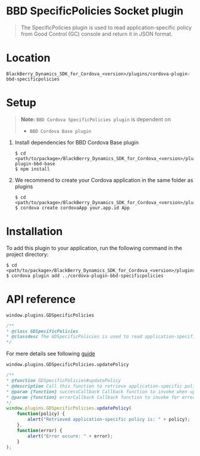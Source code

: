BBD SpecificPolicies Socket plugin
==================================
> The SpecificPolicies plugin is used to read application-specific policy from Good Control (GC) console and return it in JSON format.

Location
========
`BlackBerry_Dynamics_SDK_for_Cordova_<version>/plugins/cordova-plugin-bbd-specificpolicies`

Setup
=====
> __Note:__ `BBD Cordova SpecificPolicies plugin` is dependent on
> * `BBD Cordova Base plugin`

1. Install dependencies for BBD Cordova Base plugin
    ```
    $ cd <path/to/package>/BlackBerry_Dynamics_SDK_for_Cordova_<version>/plugins/cordova-plugin-bbd-base
    $ npm install
    ```
2. We recommend to create your Cordova application in the same folder as plugins
    ```
    $ cd <path/to/package>/BlackBerry_Dynamics_SDK_for_Cordova_<version>/plugins
    $ cordova create cordovaApp your.app.id App
    ```

Installation
============
To add this plugin to your application, run the following command in the project directory:
```
$ cd <path/to/package>/BlackBerry_Dynamics_SDK_for_Cordova_<version>/plugins/cordovaApp
$ cordova plugin add ../cordova-plugin-bbd-specificpolicies
```

API reference
=============
`window.plugins.GDSpecificPolicies`
```javascript
/**
* @class GDSpecificPolicies
* @classdesc The GDSpecificPolicies is used to read application-specific policy from Good Control (GC) console and return it in JSON format. To use this feature you should create policy file in XML format and upload it to the enterprise management console for specific application. The settings can be retrieved by calling updatePolicy method below.
*/
```
For mere details see following [guide](https://community.good.com/view-doc.jspa?fileName=_app_policies.html&docType=api)

`window.plugins.GDSpecificPolicies.updatePolicy`
```javascript
/**
* @function GDSpecificPolicies#updatePolicy
* @description Call this function to retrieve application-specific policy from Good Control (GC) console in JSON format. This method observes the application-policy state and once it is updated on enterprise management console we will receive the letest version directly in success callback.
* @param {function} successCallback Callback function to invoke when updatePolicy method returns successfully. The policy object is passed to this function as parameter.
* @param {function} errorCallback Callback function to invoke for error conditions.
*/
window.plugins.GDSpecificPolicies.updatePolicy(
    function(policy) {
	    alert("Retrieved application-specific policy is: " + policy);
	},
    function(error) {
	    alert("Error occure: " + error);
	}
);
```
